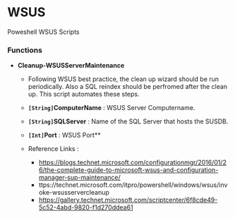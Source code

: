 # WSUS

Poweshell WSUS Scripts


### Functions
- **Cleanup-WSUSServerMaintenance** 
  -  Following WSUS best practice, the clean up wizard should be run periodically.  Also a SQL reindex should be perfromed after the clean up.  This script automates these steps.
  
  - **`[String]`ComputerName** : WSUS Server Computername.
  - **`[String]`SQLServer** : Name of the SQL Server that hosts the SUSDB.
  - **`[Int]`Port** : WSUS Port**

  - Reference Links :
    -  https://blogs.technet.microsoft.com/configurationmgr/2016/01/26/the-complete-guide-to-microsoft-wsus-and-configuration-manager-sup-maintenance/
	-  ttps://technet.microsoft.com/itpro/powershell/windows/wsus/invoke-wsusservercleanup
	-  https://gallery.technet.microsoft.com/scriptcenter/6f8cde49-5c52-4abd-9820-f1d270ddea61

